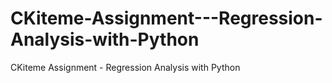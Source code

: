 # CKiteme-Assignment---Regression-Analysis-with-Python
CKiteme Assignment - Regression Analysis with Python
